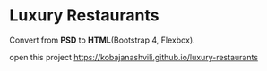 # Luxury Restaurants

Convert from **PSD** to **HTML**(Bootstrap 4, Flexbox).

open this project https://kobajanashvili.github.io/luxury-restaurants
